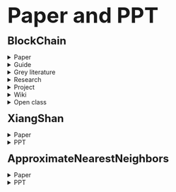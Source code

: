 **<font size="7">Paper and PPT</font>**

**<font size="5">BlockChain</font>**

<details>
<summary>Paper</summary>

  - <a href="./assets/Ponnapalli%20et%20al.%20-%20RainBlock%20Faster%20Transaction%20Processing%20in%20Public.pdf">RainBlock: Faster Transaction Processing in Public Blockchains</a> #BlockChain #Stateless #Sharded #ATC21 #Conference-2022-09-20 #Conference-2022-09-22<br>

  - <a href="./assets/Li%20et%20al.%20-%20A%20Decentralized%20Blockchain%20with%20High%20Throughput%20an.pdf">A Decentralized Blockchain with High Throughput and Fast Conﬁrmation</a> #BlockChain #Conflux #Consensus #PoW #ATC20 #Conference-2022-09-26 #Conference-2022-09-27<br>

  - <a href="./assets/Li%20et%20al.%20-%20Bringing%20Decentralized%20Search%20to%20Decentralized%20Ser.pdf">Bringing Decentralized Search to Decentralized Services</a> #BlockChain #Query #SearchEngine #Distributed #Privacy #Verifiable #TrustedExecutionEnvironment #IntelSGX #ObliviousRAM #Serverless #Steem #OpenBazaar #OSDI21<br>

  - <a href="./assets/Przytarski%20et%20al.%20-%202022%20-%20Query%20Processing%20in%20Blockchain%20Systems%20Current%20St.pdf">Query Processing in Blockchain Systems: Current State and Future Challenges</a> #BlockChain #Query #Survey #Conference-2022-10-08<br>

  - <a href="./assets/Dean%20and%20Ghemawat%20-%202004%20-%20MapReduce%20Simpli%EF%AC%81ed%20Data%20Processing%20on%20Large%20Clus.pdf">MapReduce: Simpliﬁed Data Processing on Large Clusters</a>  #MapReduce #BigData #Conference-2022-10-20<br>

  - <a href="./assets/Bragagnolo%20et%20al.%20-%20Towards%20Scalable%20Blockchain%20Analysis.pdf">Towards Scalable Blockchain Analysis</a>  #BlockChain #Query #MapReduce #Smalltalk #Conference-2022-10-08<br>

  - <a href="./assets/Li%20et%20al.%20-%202017%20-%20EtherQL%20A%20Query%20Layer%20for%20Blockchain%20System.pdf">EtherQL: A Query Layer for Blockchain System</a>  #BlockChain #Query #Conference-2022-10-08<br>

  - <a href="./assets/Tong%20et%20al.%20-%202021%20-%20SQL-Middleware%20Enabling%20the%20Blockchain%20with%20SQL.pdf">SQL-Middleware: Enabling the Blockchain with SQL</a>  #BlockChain #Query #Conference-2022-10-08<br>

  - <a href="./assets/Bartoletti%20et%20al.%20-%202017%20-%20A%20general%20framework%20for%20blockchain%20analytics.pdf">A general framework for blockchain analytics</a>  #BlockChain #Query #Conference-2022-10-08 #Worthless<br>

  - <a href="./assets/Xu%20et%20al.%20-%202019%20-%20vChain%20Enabling%20Verifiable%20Boolean%20Range%20Queries%20.pdf">vChain: Enabling Verifiable Boolean Range Queries over Blockchain Databases</a>   #BlockChain #Query #SIGMOD19  #Conference-2022-11-8<br>

  - <a href="./assets/Xu%20et%20al.%20-%202019%20-%20vChain%20Enabling%20Verifiable%20Boolean%20Range%20Queries%20.pdf">vChain+: Optimizing Verifiable Blockchain Boolean Range Queries</a> #BlockChain #Query<br>

  - <a href="./assets/Wu%20et%20al.%20-%202022%20-%20VQL%20Efficient%20and%20Verifiable%20Cloud%20Query%20Services.pdf">VQL: Efficient and Verifiable Cloud Query Services for Blockchain Systems</a> #BlockChain #Query<br>

  - <a href="./assets/Kalodner%20et%20al.%20-%20BlockSci%20Design%20and%20applications%20of%20a%20blockchain%20.pdf">BlockSci: Design and applications of a blockchain analysis platform</a> #BlockChain #Query #BTC #InMemory #Graph #MapReduce #SEC20 #Conference-2022-10-18<br>

  - <a href="./assets/Zhu%20et%20al.%20-%202019%20-%20SEBDB%20Semantics%20Empowered%20BlockChain%20DataBase.pdf">SEBDB: Semantics Empowered BlockChain DataBase</a> #BlockChain #Query #SQL #HyperledgerFabric #Conference-2022-10-18<br>

  - <a href="./assets/Bragagnolo%20-%202018%20-%20Ethereum%20Query%20Language.pdf">Ethereum Query Language</a> #BlockChain #Query #SQL #HyperledgerFabric #Conference-2022-10-18<br>

  - <a href="./assets/Meyer%20-%202022%20-%20A%20Unified%20Data%20Model%20for%20Blockchains.pdf">A Unified Data Model for Blockchains</a> #BlockChain #DataModel #Conference-2022-10-18<br>

  - <a href="./assets/El-Hindi%20et%20al.%20-%202019%20-%20BlockchainDB%20a%20shared%20database%20on%20blockchains.pdf">BlockchainDB: a shared database on blockchains</a> #BlockChain #DataModel #Conference-2022-10-18<br>

  - <a href="./assets/Wang%20et%20al.%20-%202018%20-%20Forkbase%20an%20efficient%20storage%20engine%20for%20blockcha.pdf">Forkbase an efficient storage engine for blockcha</a> #BlockChain #StorageEngine #Conference-2022-10-25<br>

  - <a href="./assets/Yue%20et%20al.%20-%202020%20-%20Analysis%20of%20Indexing%20Structures%20for%20Immutable%20Data.pdf">Analysis of Indexing Structures for Immutable Data</a> #BlockChain #StorageEngine #Conference-2022-10-25<br>

  - <a href="./assets/Khan%20-%202018%20-%20FAST%20A%20MapReduce%20Consensus%20for%20High%20Performance%20B.pdf">FAST: A MapReduce Consensus for High Performance Blockchains</a> #BlockChain #StorageEngine #Conference-2022-10-25<br>

  - <a href="./assets/Ruan%20et%20al.%20-%20Fine-Grained%2C%20Secure%20and%20Ef%EF%AC%81cient%20Data%20Provenance%20.pdf">Fine-Grained, Secure and Efﬁcient Data Provenance on Blockchain Systems</a>  #BlockChain<br>

  - <a href="./assets/Marinho%20et%20al.%20-%20Using%20a%20Hybrid%20Approach%20to%20Data%20Management%20in%20Rela.pdf">Using a Hybrid Approach to Data Management in Relational Database and Blockchain: a Case Study on The E-health Domain</a>  #BlockChain<br>

  - <a href="./assets/H%C3%A4rer%20-%202022%20-%20Towards%20Interoperability%20of%20Open%20and%20Permissionles.pdf">Towards Interoperability of Open and Permissionless Blockchains: A Cross-Chain Query Language</a>  #BlockChain<br>

  - <a href="./assets/Bandara%20et%20al.%20-%202018%20-%20Mystiko%E2%80%94Blockchain%20Meets%20Big%20Data.pdf">Mystiko—Blockchain Meets Big Data</a>  #BlockChain<br>

  - <a href="./assets/Darisi%20-%20MapReduce-Based%20Framework%20For%20Blockchain%20Scalabili.pdf">MapReduce-Based Framework For Blockchain Scalability</a>  #BlockChain<br>

  - <a href="./assets/Khan%20-%202022%20-%20Graph-based%20Management%20and%20Mining%20of%20Blockchain%20Da.pdf">Graph-based Management and Mining of Blockchain Data</a>  #BlockChain<br>

  - <a href="./assets/Muchhala%20et%20al.%20-%20Enabling%20MapReduce%20based%20Parallel%20Computation%20in%20S.pdf">Enabling MapReduce based Parallel Computation in Smart Contracts</a>  #BlockChain #MapReduce #Contract #Conference-2022-11-15<br>

  - <a href="./assets/Gong%20et%20al.%20-%202022%20-%20Efficient%20Verifiable%20Boolean%20Range%20Query%20for%20Light.pdf">Efficient Verifiable Boolean Range Query for Light Clients on Blockchain Database</a>  #BlockChain #Conference-2022-11-08<br>

  - <a href="./assets/XiaoJu%20et%20al.%20-%20EBTree%20A%20B-plus%20Tree%20Based%20Index%20for%20Ethereum%20Blo.pdf">EBTree: A B-plus Tree Based Index for Ethereum Blockchain Data</a>   #BlockChain<br>

  - <a href="./assets/Do%20-%20BML%20A%20Data%20Mapping%20Language%20for%20Blockchain%20Platfo.pdf">BML: A Data Mapping Language for Blockchain Platforms</a>   #BlockChain<br>

  - <a href="./assets/Liu%20et%20al.%20-%20An%20Efficient%20Data%20Query%20Method%20of%20Blockchain%20Based.pdf">An Efficient Data Query Method of Blockchain Based on Index</a>   #BlockChain<br>

  - <a href="./assets/Zhang%20et%20al.%20-%20A%20Survey%20on%20the%20Efficiency%2C%20Reliability%2C%20and%20Secur.pdf">A Survey on the Efficiency, Reliability, and Security of Data Query in Blockchain Systems</a> #BlockChain #Survey #Privacy #Conference-2022-11-08<br>

  - <a href="./assets/Zaharia%20et%20al.%20-%202010%20-%20Spark%20cluster%20computing%20with%20working%20sets.pdf">Spark Cluster Computing with Working Sets</a> #BigData #Spark #Conference-2022-10-27<br>

  - <a href="./assets/Peng%20et%20al.%20-%202020%20-%20FalconDB%20Blockchain-based%20Collaborative%20Database.pdf">FalconDB: Blockchain-based Collaborative Database</a> #BlockChain #Database #Conference-2022-11-08<br>

  - <a href="./assets/Singh%20et%20al.%20-%202020%20-%20Sidechain%20technologies%20in%20blockchain%20networks%20An%20.pdf">Sidechain technologies in blockchain networks: An examination and state-of-the-art review</a> #BlockChain #SideChain<br>

  - <a href="./assets/Verbitski%20et%20al.%20-%202017%20-%20Amazon%20Aurora%20Design%20Considerations%20for%20High%20Thro.pdf">Amazon Aurora: Design Considerations for High Throughput Cloud-Native Relational Databases</a> #Database #CloudNative #SIGMOD17 #Conference-2022-11-03<br>

  - <a href="./assets/Linoy%20et%20al.%20-%202019%20-%20Scalable%20Privacy-Preserving%20Query%20Processing%20over%20.pdf">Scalable Privacy-Preserving Query Processing over Ethereum Blockchain</a> #BlockChain #Privacy #Conference-2022-11-08<br>

  - <a href="./assets/Sahoo%20and%20Baruah%20-%202018%20-%20HBasechainDB%20%E2%80%93%20A%20Scalable%20Blockchain%20Framework%20on%20.pdf">HBasechainDB – A Scalable Blockchain Framework on Hadoop Ecosystem</a>  #BlockChain #BigChainDB #HBase #Conference-2022-11-15<br>

  - <a href="./assets/Mothukuri%20-%202021%20-%20BlockHDFS%20Blockchain-integrated%20Hadoop%20distribute.pdf">BlockHDFS: Blockchain-integrated Hadoop distributed file system for secure provenance traceability</a>  #BlockChain #BlockChainAnchor #HDFS #Conference-2022-11-15<br>

  - <a href="./assets/Liu%20et%20al.%20-%202019%20-%20HyperService%20Interoperability%20and%20Programmability.pdf">HyperService: Interoperability and Programmability Across Heterogeneous Blockchains</a>  #BlockChain<br>

  - <a href="./assets/Du%20et%20al.%20-%202021%20-%20EtherH%20A%20Hybrid%20Index%20to%20Support%20Blockchain%20Data%20.pdf">EtherH: A Hybrid Index to Support Blockchain Data Query</a>  #BlockChain<br>

  - <a href="./assets/Ge%20et%20al.%20-%202022%20-%20Hybrid%20blockchain%20database%20systems%20design%20and%20per.pdf">Hybrid blockchain database systems: design and performance</a>  #BlockChain<br>

  - <a href="./assets/Han%20et%20al.%20-%202021%20-%20Vassago%20Efficient%20and%20Authenticated%20Provenance%20Qu.pdf">Vassago: Efficient and Authenticated Provenance Query on Multiple Blockchains</a>  #BlockChain<br>

  - <a href="./assets/Dang%20et%20al.%20-%202019%20-%20Towards%20Scaling%20Blockchain%20Systems%20via%20Sharding.pdf">Towards Scaling Blockchain Systems via Sharding</a>  #BlockChain #Sharding #SIGMOD19<br>

  - <a href="./assets/Pei%20et%20al.%20-%202020%20-%20An%20Efficient%20Query%20Scheme%20for%20Hybrid%20Storage%20Block.pdf">An Efficient Query Scheme for Hybrid Storage Blockchains Based on Merkle Semantic Trie</a>  #BlockChain<br>

  - <a href="./assets/Kirisame%20et%20al.%20-%202022%20-%20Optimal%20heap%20limits%20for%20reducing%20browser%20memory%20us.pdf">Optimal heap limits for reducing browser memory use</a>  #GC #V8 #OOPSLA22<br>

  - <a href="./assets/Macko%20and%20Hennessey%20-%202022%20-%20Survey%20of%20Distributed%20File%20System%20Design%20Choices.pdf">Survey of Distributed File System Design Choices</a>  #DistributedFileSystem #Survey<br>

  - <a href="./assets/CHEN%20et%20al.%20-2020-%20Understanding%20ethereum%20via%20graph%20analysis.pdf">Understanding ethereum via graph analysis</a>  #BlockChain #Ethereum #Data Analysis<br>

</details>  

<details>
<summary>Guide</summary>

  - <a href="./assets/%E2%80%9C%E5%8C%BA%E5%9D%97%E9%93%BE%E2%80%9D%E9%87%8D%E7%82%B9%E4%B8%93%E9%A1%B92022%E5%B9%B4%E5%BA%A6%E9%A1%B9%E7%9B%AE%E7%94%B3%E6%8A%A5%E6%8C%87%E5%8D%97.pdf">“区块链”重点专项2022年度项目申报指南</a>  #BlockChain<br>
</details> 

<details>
<summary>Grey literature</summary>

  - <a href="https://ethereum.org/en/whitepaper/">Ethereum Whitepaper</a>  #BlockChain #Ethereum<br>
  - <a href="https://ethereum.github.io/yellowpaper/paper.pdf">Ethereum Yellowpaper</a>  #BlockChain #Ethereum<br>
  - <a href="https://www.bigchaindb.com/whitepaper/bigchaindb-whitepaper.pdf">BigchainDB 2.0 Whitepaper</a>  #BlockChain<br>

</details> 

<details>
<summary>Research</summary>

  - <a href="https://blog.web3labs.com/search-engines-of-web3">The Search Engines of Web3</a>  #BlockChain #Query<br>
  - <a href="https://cryptoyc.com/de74bb06c0334655a11aabf2935025f9">研究｜从数据查询看行业的发展</a>  #BlockChain #Query<br>
  - <a href="https://cryptoyc.com/6047d989a53544239a6e74f7b6a8d42">研究｜中间件介绍</a>  #BlockChain #Middleware<br>
  - <a href="https://cryptoyc.com/1/cyc-research/the-graph">研究｜中间件分析：The Graph</a>  #BlockChain #TheGraph<br>
  - <a href="https://komodoplatform.com/en/academy/bitcoin-script/">Bitcoin Script: An Introduction For Beginners</a>  #BlockChain #BTC<br>

</details> 

<details>
<summary>Project</summary>

  - <a href="https://github.com/graphprotocol">The Graph</a> <a href="https://github.com/graphprotocol">GitHub</a>  #BlockChain #Query #Ethereum #IPFS #GraphQL #TheGraph<br>
  - <a href="https://confluxnetwork.org/">Conflux</a> <a href="https://github.com/conflux-chain">GitHub</a>  #BlockChain #Chain #Conflux<br>
  - <a href="https://www.signum.network/">Signum</a> <a href="https://github.com/signum-network">GitHub</a>  #BlockChain #Chain<br>
  - <a href="https://sui.io/">Sui</a> <a href="https://github.com/MystenLabs">GitHub</a>  #BlockChain #Chain<br>

</details> 


<details>
<summary>Wiki</summary>

  - <a href="https://en.bitcoin.it/wiki/Main_Page">Bitcoin Wiki</a> #BlockChain #BTC<br>

</details> 

<details>
<summary>Open class</summary>

  - <a href="http://zhenxiao.com/blockchain/">北京大学肖臻老师《区块链技术与应用》公开课</a> #BlockChain<br>

</details> 

**<font size="5">XiangShan</font>**

<details>
<summary>Paper</summary>
*
</details> 

<details>
<summary>PPT</summary>

  - <a href="./assets/slides/CoolSim%26delorean_discuss_202403019.pptx">CoolSim & Delorean.巢玲威&薛江莹.202403019</a> #Sim<br>
  - <a href="./assets/slides/%E5%9F%BA%E4%BA%8ENEMU%E7%9A%84GEM5%20CPU%E6%A8%A1%E5%9E%8B%E5%AE%9E%E7%8E%B0.pptx">基于NEMU的GEM5 CPU模型实现.熊天宇20240326</a> #GEM5<br>

</details> 


**<font size="5">ApproximateNearestNeighbors</font>**

<details>
<summary>Paper</summary>

  - <a href="./assets/approximate_nearest_neighbors/paper/SWINN%20-%20Efficient%20nearest%20neighbor%20search%20in%20sliding%20windows%20using%20graphs.pdf">SWINN: Efficient nearest neighbor search in sliding windows using graphs</a> #graph<br>

</details> 

<details>
<summary>PPT</summary>

  - <a href="./assets/approximate_nearest_neighbors/ppt/20240402.pptx">SWINN: Efficient nearest neighbor search in sliding windows using graphs</a> #graph<br>
</details> 
    